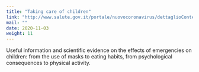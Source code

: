 ```yaml
---
title: "Taking care of children"
link: "http://www.salute.gov.it/portale/nuovocoronavirus/dettaglioContenutiNuovoCoronavirus.jsp?lingua=italiano&id=5413&area=nuovoCoronavirus&menu=vuoto"
mail: ""
date: 2020-11-03
weight: 11
---
```


Useful information and scientific evidence on the effects of emergencies on children: from the use of masks to eating habits, from psychological consequences to physical activity.
